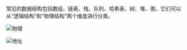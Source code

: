 常见的数据结构包括数组、链表、栈、队列、哈希表、树、堆、图，它们可以从“逻辑结构”和“物理结构”两个维度进行分类。

![物理](https://www.hello-algo.com/chapter_data_structure/classification_of_data_structure.assets/computer_memory_location.png)

![地址](https://www.hello-algo.com/chapter_data_structure/classification_of_data_structure.assets/classification_phisical_structure.png)